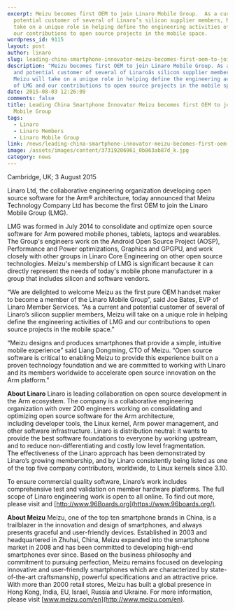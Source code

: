 ```yaml
---
excerpt: Meizu becomes first OEM to join Linaro Mobile Group.  As a current and
  potential customer of several of Linaro’s silicon supplier members, Meizu will
  take on a unique role in helping define the engineering activities of LMG and
  our contributions to open source projects in the mobile space.
wordpress_id: 9115
layout: post
author: linaro
slug: leading-china-smartphone-innovator-meizu-becomes-first-oem-to-join-linaro-mobile-group
description: "Meizu becomes first OEM to join Linaro Mobile Group. As a current
  and potential customer of several of Linaroâs silicon supplier members,
  Meizu will take on a unique role in helping define the engineering activities
  of LMG and our contributions to open source projects in the mobile space."
date: 2015-08-03 12:26:09
comments: false
title: Leading China Smartphone Innovator Meizu becomes first OEM to join Linaro
  Mobile Group
tags:
  - Linaro
  - Linaro Members
  - Linaro Mobile Group
link: /news/leading-china-smartphone-innovator-meizu-becomes-first-oem-to-join-linaro-mobile-group/
image: /assets/images/content/37319206961_0b863ab87d_k.jpg
category: news
---
```

Cambridge, UK; 3 August 2015

Linaro Ltd, the collaborative engineering organization developing open source software for the Arm® architecture, today announced that Meizu Technology Company Ltd has become the first OEM to join the Linaro Mobile Group (LMG).

LMG was formed in July 2014 to consolidate and optimize open source software for Arm powered mobile phones, tablets, laptops and wearables. The Group's engineers work on the Android Open Source Project (AOSP), Performance and Power optimizations, Graphics and GPGPU, and work closely with other groups in Linaro Core Engineering on other open source technologies. Meizu's membership of LMG is significant because it can directly represent the needs of today's mobile phone manufacturer in a group that includes silicon and software vendors.

“We are delighted to welcome Meizu as the first pure OEM handset maker to become a member of the Linaro Mobile Group”, said Joe Bates, EVP of Linaro Member Services. “As a current and potential customer of several of Linaro’s silicon supplier members, Meizu will take on a unique role in helping define the engineering activities of LMG and our contributions to open source projects in the mobile space.”

“Meizu designs and produces smartphones that provide a simple, intuitive mobile experience” said Liang Dongming, CTO of Meizu. “Open source software is critical to enabling Meizu to provide this experience built on a proven technology foundation and we are committed to working with Linaro and its members worldwide to accelerate open source innovation on the Arm platform.”

**About Linaro**
Linaro is leading collaboration on open source development in the Arm ecosystem. The company is a collaborative engineering organization with over 200 engineers working on consolidating and optimizing open source software for the Arm architecture, including developer tools, the Linux kernel, Arm power management, and other software infrastructure. Linaro is distribution neutral: it wants to provide the best software foundations to everyone by working upstream, and to reduce non-differentiating and costly low level fragmentation. The effectiveness of the Linaro approach has been demonstrated by Linaro’s growing membership, and by Linaro consistently being listed as one of the top five company contributors, worldwide, to Linux kernels since 3.10.

To ensure commercial quality software, Linaro’s work includes comprehensive test and validation on member hardware platforms. The full scope of Linaro engineering work is open to all online. To find out more, please visit [ ](<>)and [http://www.96Boards.org](https://www.96boards.org/).

**About Meizu**
Meizu, one of the top ten smartphone brands in China, is a trailblazer in the innovation and design of smartphones, and always presents graceful and user-friendly devices. Established in 2003 and headquartered in Zhuhai, China, Meizu expanded into the smartphone market in 2008 and has been committed to developing high-end smartphones ever since. Based on the business philosophy and commitment to pursuing perfection, Meizu remains focused on developing innovative and user-friendly smartphones which are characterized by state-of-the-art craftsmanship, powerful specifications and an attractive price. With more than 2000 retail stores, Meizu has built a global presence in Hong Kong, India, EU, Israel, Russia and Ukraine. For more information, please visit [www.meizu.com/en](http://www.meizu.com/en).
